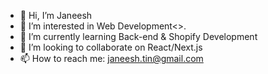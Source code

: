 - 👋 Hi, I’m Janeesh
- 👀 I’m interested in Web Development<>.
- 🌱 I’m currently learning Back-end & Shopify Development
- 💞️ I’m looking to collaborate on React/Next.js 
- 📫 How to reach me: janeesh.tin@gmail.com

    

<!---
janeesh27/janeesh27 is a ✨ special ✨ repository because its `README.md` (this file) appears on your GitHub profile.
You can click the Preview link to take a look at your changes.
--->
